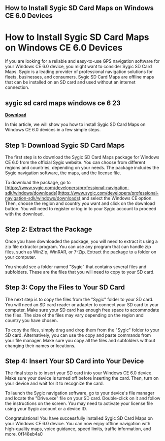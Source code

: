 ## How to Install Sygic SD Card Maps on Windows CE 6.0 Devices

  
# How to Install Sygic SD Card Maps on Windows CE 6.0 Devices
  
If you are looking for a reliable and easy-to-use GPS navigation software for your Windows CE 6.0 device, you might want to consider Sygic SD Card Maps. Sygic is a leading provider of professional navigation solutions for fleets, businesses, and consumers. Sygic SD Card Maps are offline maps that can be installed on an SD card and used without an internet connection.
 
## sygic sd card maps windows ce 6 23


[**Download**](https://www.google.com/url?q=https%3A%2F%2Fgeags.com%2F2tL5SS&sa=D&sntz=1&usg=AOvVaw2GGaRjuvFTy8fjSynHU6se)

  
In this article, we will show you how to install Sygic SD Card Maps on Windows CE 6.0 devices in a few simple steps.
  
## Step 1: Download Sygic SD Card Maps
  
The first step is to download the Sygic SD Card Maps package for Windows CE 6.0 from the official Sygic website. You can choose from different regions and countries, depending on your needs. The package includes the Sygic navigation software, the maps, and the license file.
  
To download the package, go to [https://www.sygic.com/developers/professional-navigation-sdk/windows/downloads](https://www.sygic.com/developers/professional-navigation-sdk/windows/downloads) and select the Windows CE option. Then, choose the region and country you want and click on the download button. You will need to register or log in to your Sygic account to proceed with the download.
  
## Step 2: Extract the Package
  
Once you have downloaded the package, you will need to extract it using a zip file extractor program. You can use any program that can handle zip files, such as WinZip, WinRAR, or 7-Zip. Extract the package to a folder on your computer.
  
You should see a folder named "Sygic" that contains several files and subfolders. These are the files that you will need to copy to your SD card.
  
## Step 3: Copy the Files to Your SD Card
  
The next step is to copy the files from the "Sygic" folder to your SD card. You will need an SD card reader or adapter to connect your SD card to your computer. Make sure your SD card has enough free space to accommodate the files. The size of the files may vary depending on the region and country you have chosen.
  
To copy the files, simply drag and drop them from the "Sygic" folder to your SD card. Alternatively, you can use the copy and paste commands from your file manager. Make sure you copy all the files and subfolders without changing their names or locations.
  
## Step 4: Insert Your SD Card into Your Device
  
The final step is to insert your SD card into your Windows CE 6.0 device. Make sure your device is turned off before inserting the card. Then, turn on your device and wait for it to recognize the card.
  
To launch the Sygic navigation software, go to your device's file manager and locate the "Drive.exe" file on your SD card. Double-click on it and follow the instructions on the screen. You may need to activate your license file using your Sygic account or a device ID.
  
Congratulations! You have successfully installed Sygic SD Card Maps on your Windows CE 6.0 device. You can now enjoy offline navigation with high-quality maps, voice guidance, speed limits, traffic information, and more.
 0f148eb4a0
